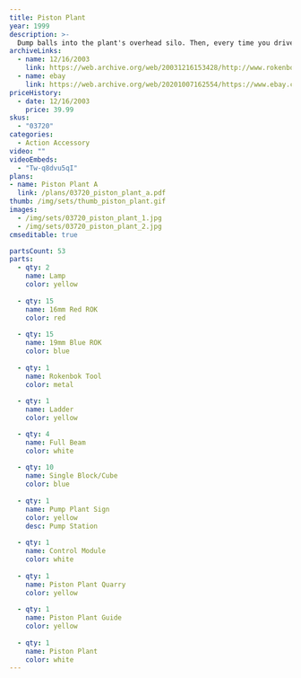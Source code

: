```yaml
---
title: Piston Plant
year: 1999
description: >-
  Dump balls into the plant's overhead silo. Then, every time you drive under the pump wheel, powerful pistons go to work pumping and pushing balls through the plant and into the sorting quarry.
archiveLinks:
  - name: 12/16/2003
    link: https://web.archive.org/web/20031216153428/http://www.rokenbok.com/catalog/pd_aa_piston.html
  - name: ebay
    link: https://web.archive.org/web/20201007162554/https://www.ebay.com/c/4012047108
priceHistory:
  - date: 12/16/2003
    price: 39.99
skus:
  - "03720"
categories:
  - Action Accessory
video: ""
videoEmbeds:
  - "Tw-q8dvu5qI"
plans:
- name: Piston Plant A
  link: /plans/03720_piston_plant_a.pdf
thumb: /img/sets/thumb_piston_plant.gif
images:
  - /img/sets/03720_piston_plant_1.jpg
  - /img/sets/03720_piston_plant_2.jpg
cmseditable: true

partsCount: 53
parts:
  - qty: 2
    name: Lamp
    color: yellow
    
  - qty: 15
    name: 16mm Red ROK
    color: red
    
  - qty: 15
    name: 19mm Blue ROK
    color: blue
    
  - qty: 1
    name: Rokenbok Tool
    color: metal
    
  - qty: 1
    name: Ladder
    color: yellow

  - qty: 4
    name: Full Beam
    color: white
    
  - qty: 10
    name: Single Block/Cube
    color: blue
    
  - qty: 1
    name: Pump Plant Sign
    color: yellow
    desc: Pump Station
    
  - qty: 1
    name: Control Module
    color: white
    
  - qty: 1
    name: Piston Plant Quarry
    color: yellow
    
  - qty: 1
    name: Piston Plant Guide
    color: yellow
    
  - qty: 1
    name: Piston Plant
    color: white
---
```

